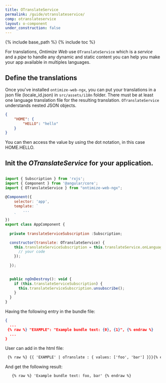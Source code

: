 ```yaml
---
title: OTranslateService
permalink: /guide/otranslateservice/
comp: otranslateservice
layout: o-component
under_construction: false
---
```


{% include base_path %} {% include toc %}

For translations, *Ontimize Web* use `OTranslateService` which is a *service* and a *pipe* to handle any dynamic and static content you can help you make your app available in multiples languages. 



## Define the translations

Once you've installed `ontimize-web-ngx`, you can put your translations in a json file (locale_id.json) in `src/assets/i18n` folder. There must be at least one language translation file for the resulting translation. `OTranslateService` understands nested JSON objects.

```json
{
    "HOME": {
        "HELLO": "hello"
    }
}
```

You can then access the value by using the dot notation, in this case HOME.HELLO.


## Init the *OTranslateService* for your application.

```js

import { Subscription } from 'rxjs';
import { Component } from '@angular/core';
import { OTranslateService } from "ontimize-web-ngx";

@Component({
    selector: 'app',
    template: `
        ...
    `
})
export class AppComponent {
    
  private translateServiceSubscription :Subscription;

  constructor(translate: OTranslateService) {
    this.translateServiceSubscription = this.translateService.onLanguageChanged.subscribe(() => { 
      // your code 
    });
    
  });
  

  public ngOnDestroy(): void {
    if (this.translateServiceSubscription) {
      this.translateServiceSubscription.unsubscribe();
    }
  }
}
```

Having the following entry in the bundle file:
  ```json
  {
    ...
   {% raw %} "EXAMPLE": "Example bundle text: {0}, {1}", {% endraw %}
    ...
  }
  ```
User can add in the html file:
  ```html
   {% raw %} {{ 'EXAMPLE' | oTranslate : { values: ['foo', 'bar'] }}}{% endraw %}"

  ```

And get the following result:
  ```html
     {% raw %} 'Example bundle text: foo, bar' {% endraw %}
  ```